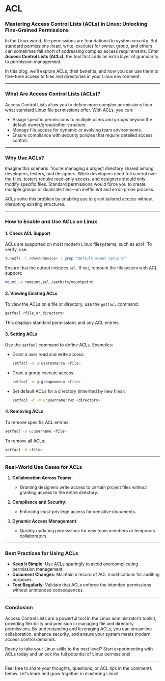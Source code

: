 # ACL


### Mastering Access Control Lists (ACLs) in Linux: Unlocking Fine-Grained Permissions

In the Linux world, file permissions are foundational to system security. But standard permissions (read, write, execute) for owner, group, and others can sometimes fall short of addressing complex access requirements. Enter **Access Control Lists (ACLs)**, the tool that adds an extra layer of granularity to permission management.

In this blog, we’ll explore ACLs, their benefits, and how you can use them to fine-tune access to files and directories in your Linux environment.

---

### What Are Access Control Lists (ACLs)?

Access Control Lists allow you to define more complex permissions than what standard Linux file permissions offer. With ACLs, you can:
- Assign specific permissions to multiple users and groups beyond the default owner/group/other structure.
- Manage file access for dynamic or evolving team environments.
- Ensure compliance with security policies that require detailed access control.

---

### Why Use ACLs?

Imagine this scenario: You’re managing a project directory shared among developers, testers, and designers. While developers need full control over the files, testers require read-only access, and designers should only modify specific files. Standard permissions would force you to create multiple groups or duplicate files—an inefficient and error-prone process.

ACLs solve this problem by enabling you to grant tailored access without disrupting existing structures.

---

### How to Enable and Use ACLs on Linux

#### 1. **Check ACL Support**
ACLs are supported on most modern Linux filesystems, such as ext4. To verify, use:
```bash
tune2fs -l /dev/<device> | grep "Default mount options"
```
Ensure that the output includes `acl`. If not, remount the filesystem with ACL support:
```bash
mount -o remount,acl /path/to/mountpoint
```

#### 2. **Viewing Existing ACLs**
To view the ACLs on a file or directory, use the `getfacl` command:
```bash
getfacl <file_or_directory>
```
This displays standard permissions and any ACL entries.

#### 3. **Setting ACLs**
Use the `setfacl` command to define ACLs. Examples:

- Grant a user read and write access:
  ```bash
  setfacl -m u:username:rw <file>
  ```

- Grant a group execute access:
  ```bash
  setfacl -m g:groupname:x <file>
  ```

- Set default ACLs for a directory (inherited by new files):
  ```bash
  setfacl -d -m u:username:rwx <directory>
  ```

#### 4. **Removing ACLs**
To remove specific ACL entries:
```bash
setfacl -x u:username <file>
```

To remove all ACLs:
```bash
setfacl -b <file>
```

---

### Real-World Use Cases for ACLs

1. **Collaboration Across Teams**:
   - Granting designers write access to certain project files without granting access to the entire directory.

2. **Compliance and Security**:
   - Enforcing least-privilege access for sensitive documents.

3. **Dynamic Access Management**:
   - Quickly updating permissions for new team members or temporary collaborators.

---

### Best Practices for Using ACLs

- **Keep It Simple**: Use ACLs sparingly to avoid overcomplicating permission management.
- **Document Changes**: Maintain a record of ACL modifications for auditing purposes.
- **Test Regularly**: Validate that ACLs enforce the intended permissions without unintended consequences.

---

### Conclusion

Access Control Lists are a powerful tool in the Linux administrator’s toolkit, providing flexibility and precision in managing file and directory permissions. By understanding and leveraging ACLs, you can streamline collaboration, enhance security, and ensure your system meets modern access control demands.

Ready to take your Linux skills to the next level? Start experimenting with ACLs today and unlock the full potential of Linux permissions!

---

Feel free to share your thoughts, questions, or ACL tips in the comments below. Let’s learn and grow together in mastering Linux!
